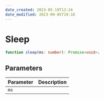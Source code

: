 ```yaml
---
date_created: 2023-05-19T13:24
date_modified: 2023-09-05T19:18
---
```

# Sleep

```ts
function sleep(ms: number): Promise<void>;
```

## Parameters

| Parameter | Description |
|-----------|-------------|
| `ms` | |

